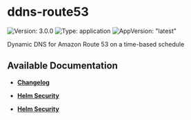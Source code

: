 # ddns-route53

![Version: 3.0.0](https://img.shields.io/badge/Version-3.0.0-informational?style=flat-square) ![Type: application](https://img.shields.io/badge/Type-application-informational?style=flat-square) ![AppVersion: "latest"](https://img.shields.io/badge/AppVersion-"latest"-informational?style=flat-square)

Dynamic DNS for Amazon Route 53‎ on a time-based schedule

## Available Documentation

- [**Changelog**](CHANGELOG)

- [**Helm Security**](container-security)

- [**Helm Security**](helm-security)

